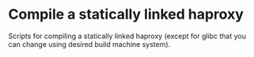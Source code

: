 # Compile a statically linked haproxy

Scripts for compiling a statically linked haproxy (except for glibc that you can change using desired build machine system).

